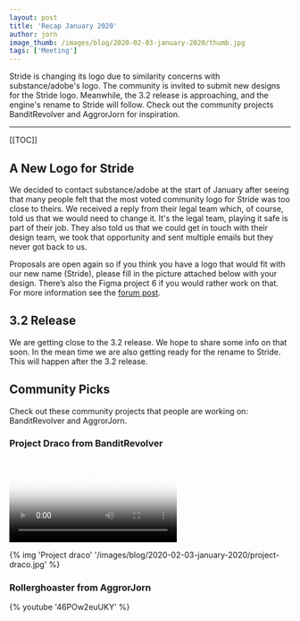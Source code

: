 ```yaml
---
layout: post
title: 'Recap January 2020'
author: jorn
image_thumb: /images/blog/2020-02-03-january-2020/thumb.jpg
tags: ['Meeting']
---
```


Stride is changing its logo due to similarity concerns with substance/adobe's logo. The community is invited to submit new designs for the Stride logo. Meanwhile, the 3.2 release is approaching, and the engine's rename to Stride will follow. Check out the community projects BanditRevolver and AggrorJorn for inspiration.

---

[[TOC]]

## A New Logo for Stride

We decided to contact substance/adobe at the start of January after seeing that many people felt that the most voted community logo for Stride was too close to theirs. We received a reply from their legal team which, of course, told us that we would need to change it. It's the legal team, playing it safe is part of their job. They also told us that we could get in touch with their design team, we took that opportunity and sent multiple emails but they never got back to us.

Proposals are open again so if you think you have a logo that would fit with our new name (Stride), please fill in the picture attached below with your design. There’s also the Figma project 6 if you would rather work on that. For more information see the [forum post](https://forums.stride3d.net/t/about-the-new-logo/2075). 

## 3.2 Release

We are getting close to the 3.2 release. We hope to share some info on that soon. In the mean time we are also getting ready for the rename to Stride. This will happen after the 3.2 release.

## Community Picks

Check out these community projects that people are working on: BanditRevolver and AggrorJorn.

### Project Draco from BanditRevolver

<div class="ratio ratio-16x9 mb-4">
<video autoplay loop class="responsive-video" poster="/images/blog/2020-02-03-january-2020/project-draco.jpg">
   <source src="/images/blog/2020-02-03-january-2020/project-draco.mp4" type="video/mp4">
</video>
</div>

{% img 'Project draco' '/images/blog/2020-02-03-january-2020/project-draco.jpg' %}

### Rollerghoaster from AggrorJorn

<!-- Broken Link? [Download](https://aggror.com/blog/video-rollerghoaster-0.0.2-demo)-->

{% youtube '46POw2euUKY' %}